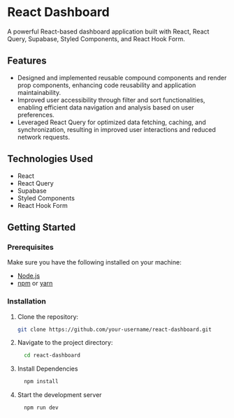 # React Dashboard

A powerful React-based dashboard application built with React, React Query, Supabase, Styled Components, and React Hook Form.

## Features

- Designed and implemented reusable compound components and render prop components, enhancing code reusability and application maintainability.
- Improved user accessibility through filter and sort functionalities, enabling efficient data navigation and analysis based on user preferences.
- Leveraged React Query for optimized data fetching, caching, and synchronization, resulting in improved user interactions and reduced network requests.

## Technologies Used

- React
- React Query
- Supabase
- Styled Components
- React Hook Form

## Getting Started

### Prerequisites

Make sure you have the following installed on your machine:

- [Node.js](https://nodejs.org/)
- [npm](https://www.npmjs.com/) or [yarn](https://yarnpkg.com/)

### Installation

1. Clone the repository:

   ```bash
   git clone https://github.com/your-username/react-dashboard.git
   ```
2. Navigate to the project directory:
   ```bash
     cd react-dashboard
   ```
3. Install Dependencies
   ```bash
     npm install
   ```
4. Start the development server
   ```bash
     npm run dev
   ```
